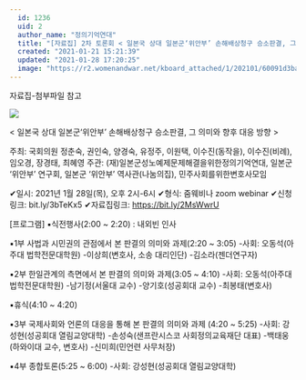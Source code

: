 ```yaml
---
  id: 1236
  uid: 2
  author_name: "정의기억연대"
  title: "[자료집] 2차 토론회 < 일본국 상대 일본군‘위안부’ 손해배상청구 승소판결, 그 의미와 향후 대응 방향 > 안내"
  created: "2021-01-21 15:21:39"
  updated: "2021-01-28 17:20:25"
  image: "https://r2.womenandwar.net/kboard_attached/1/202101/60091d3bac0ba2709805.jpg"
---
```

자료집-첨부파일 참고

![](https://r2.womenandwar.net/kboard_attached/1/202101/60091d3bac0ba2709805.jpg)

< 일본국 상대 일본군‘위안부’ 손해배상청구 승소판결, 그 의미와 향후 대응 방향 >

주최: 국회의원 정춘숙, 권인숙, 양경숙, 유정주, 이원택, 이수진(동작을), 이수진(비례), 임오경, 장경태, 최혜영
주관: (재)일본군성노예제문제해결을위한정의기억연대, 일본군 ‘위안부’ 연구회, 일본군 ‘위안부’ 역사관(나눔의집), 민주사회를위한변호사모임 

✔일시: 2021년 1월 28일(목), 오후 2시-6시
✔형식: 줌웨비나 zoom webinar 
✔신청링크: bit.ly/3bTeKx5
✔자료집링크: https://bit.ly/2MsWwrU

\[프로그램\]
▪식전행사(2:00 ~ 2:20) : 내외빈 인사

▪1부 사법과 시민권의 관점에서 본 판결의 의미와 과제(2:20 ~ 3:05)
-사회: 오동석(아주대 법학전문대학원)
-이상희(변호사, 소송 대리인단)
-김소라(젠더연구자)

▪2부 한일관계의 측면에서 본 판결의 의미와 과제(3:05 ~ 4:10)
-사회: 오동석(아주대 법학전문대학원)
-남기정(서울대 교수)
-양기호(성공회대 교수)
-최봉태(변호사)

▪휴식(4:10 ~ 4:20)

▪3부 국제사회와 언론의 대응을 통해 본 판결의 의미와 과제 (4:20 ~ 5:25)
-사회: 강성현(성공회대 열림교양대학)
-손성숙(샌프란시스코 사회정의교육재단 대표)
-백태웅(하와이대 교수, 변호사)
-신미희(민언련 사무처장)

▪4부 종합토론(5:25 ~ 6:00)
-사회: 강성현(성공회대 열림교양대학)